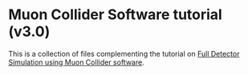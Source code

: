 # Muon Collider Software tutorial (v3.0)

This is a collection of files complementing the tutorial on [Full Detector Simulation using Muon Collider software](https://mcdwiki.docs.cern.ch/tutorial/).
